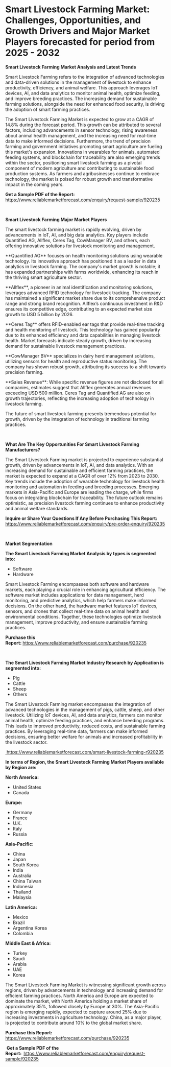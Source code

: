 <p><h1>Smart Livestock Farming Market: Challenges, Opportunities, and Growth Drivers and Major Market Players forecasted for period from 2025 - 2032</h1></p><p><strong>Smart Livestock Farming Market Analysis and Latest Trends</strong></p>
<p><p>Smart Livestock Farming refers to the integration of advanced technologies and data-driven solutions in the management of livestock to enhance productivity, efficiency, and animal welfare. This approach leverages IoT devices, AI, and data analytics to monitor animal health, optimize feeding, and improve breeding practices. The increasing demand for sustainable farming solutions, alongside the need for enhanced food security, is driving the adoption of smart farming practices.</p><p>The Smart Livestock Farming Market is expected to grow at a CAGR of 14.8% during the forecast period. This growth can be attributed to several factors, including advancements in sensor technology, rising awareness about animal health management, and the increasing need for real-time data to make informed decisions. Furthermore, the trend of precision farming and government initiatives promoting smart agriculture are fueling this market's expansion. Innovations in wearables for animals, automated feeding systems, and blockchain for traceability are also emerging trends within the sector, positioning smart livestock farming as a pivotal component of modern agriculture and contributing to sustainable food production systems. As farmers and agribusinesses continue to embrace technology, the market is poised for robust growth and transformative impact in the coming years.</p></p>
<p><strong>Get a Sample PDF of the Report:&nbsp;</strong> <a href="https://www.reliablemarketforecast.com/enquiry/request-sample/920235?utm_campaign=2130&utm_medium=2&utm_source=Github&utm_content=ia&utm_term=17042025&utm_id=smart-livestock-farming">https://www.reliablemarketforecast.com/enquiry/request-sample/920235</a></p>
<p>&nbsp;</p>
<p><strong>Smart Livestock Farming Major Market Players</strong></p>
<p><p>The smart livestock farming market is rapidly evolving, driven by advancements in IoT, AI, and big data analytics. Key players include Quantified AG, Allflex, Ceres Tag, CowManager BV, and others, each offering innovative solutions for livestock monitoring and management.</p><p>**Quantified AG** focuses on health monitoring solutions using wearable technology. Its innovative approach has positioned it as a leader in data analytics in livestock farming. The company's market growth is notable; it has expanded partnerships with farms worldwide, enhancing its reach in the thriving smart agriculture sector.</p><p>**Allflex**, a pioneer in animal identification and monitoring solutions, leverages advanced RFID technology for livestock tracking. The company has maintained a significant market share due to its comprehensive product range and strong brand recognition. Allflex’s continuous investment in R&D ensures its competitive edge, contributing to an expected market size growth to USD 5 billion by 2026.</p><p>**Ceres Tag** offers RFID-enabled ear tags that provide real-time tracking and health monitoring of livestock. This technology has gained popularity due to its enhanced efficiency and data capabilities in managing livestock health. Market forecasts indicate steady growth, driven by increasing demand for sustainable livestock management practices.</p><p>**CowManager BV** specializes in dairy herd management solutions, utilizing sensors for health and reproductive status monitoring. The company has shown robust growth, attributing its success to a shift towards precision farming.</p><p>**Sales Revenue**: While specific revenue figures are not disclosed for all companies, estimates suggest that Allflex generates annual revenues exceeding USD 500 million. Ceres Tag and Quantified AG are also on growth trajectories, reflecting the increasing adoption of technology in livestock farming.</p><p>The future of smart livestock farming presents tremendous potential for growth, driven by the integration of technology in traditional farming practices.</p></p>
<p>&nbsp;</p>
<p><strong>What Are The Key Opportunities For Smart Livestock Farming Manufacturers?</strong></p>
<p><p>The Smart Livestock Farming market is projected to experience substantial growth, driven by advancements in IoT, AI, and data analytics. With an increasing demand for sustainable and efficient farming practices, the market is expected to expand at a CAGR of over 12% from 2023 to 2030. Key trends include the adoption of wearable technology for livestock health monitoring and automation in feeding and breeding processes. Emerging markets in Asia-Pacific and Europe are leading the charge, while firms focus on integrating blockchain for traceability. The future outlook remains optimistic, as precision livestock farming continues to enhance productivity and animal welfare standards.</p></p>
<p><strong>Inquire or Share Your Questions If Any Before Purchasing This Report:</strong> <a href="https://www.reliablemarketforecast.com/enquiry/pre-order-enquiry/920235?utm_campaign=2130&utm_medium=2&utm_source=Github&utm_content=ia&utm_term=17042025&utm_id=smart-livestock-farming">https://www.reliablemarketforecast.com/enquiry/pre-order-enquiry/920235</a></p>
<p>&nbsp;</p>
<p><strong>Market Segmentation</strong></p>
<p><strong>The Smart Livestock Farming Market Analysis by types is segmented into:</strong></p>
<p><ul><li>Software</li><li>Hardware</li></ul></p>
<p><p>Smart Livestock Farming encompasses both software and hardware markets, each playing a crucial role in enhancing agricultural efficiency. The software market includes applications for data management, herd monitoring, and predictive analytics, which help farmers make informed decisions. On the other hand, the hardware market features IoT devices, sensors, and drones that collect real-time data on animal health and environmental conditions. Together, these technologies optimize livestock management, improve productivity, and ensure sustainable farming practices.</p></p>
<p><strong>Purchase this Report:&nbsp;</strong><a href="https://www.reliablemarketforecast.com/purchase/920235?utm_campaign=2130&utm_medium=2&utm_source=Github&utm_content=ia&utm_term=17042025&utm_id=smart-livestock-farming">https://www.reliablemarketforecast.com/purchase/920235</a></p>
<p>&nbsp;</p>
<p><strong>The Smart Livestock Farming Market Industry Research by Application is segmented into:</strong></p>
<p><ul><li>Pig</li><li>Cattle</li><li>Sheep</li><li>Others</li></ul></p>
<p><p>The Smart Livestock Farming market encompasses the integration of advanced technologies in the management of pigs, cattle, sheep, and other livestock. Utilizing IoT devices, AI, and data analytics, farmers can monitor animal health, optimize feeding practices, and enhance breeding programs. This leads to improved productivity, reduced costs, and sustainable farming practices. By leveraging real-time data, farmers can make informed decisions, ensuring better welfare for animals and increased profitability in the livestock sector.</p></p>
<p><a href="https://www.reliablemarketforecast.com/smart-livestock-farming-r920235?utm_campaign=2130&utm_medium=2&utm_source=Github&utm_content=ia&utm_term=17042025&utm_id=smart-livestock-farming">&nbsp;https://www.reliablemarketforecast.com/smart-livestock-farming-r920235</a></p>
<p><strong>In terms of Region, the Smart Livestock Farming Market Players available by Region are:</strong></p>
<p>
    <p> <strong> North America: </strong>
        <ul>
            <li>United States</li>
            <li>Canada</li>
        </ul>
        </p> 
    <p> <strong> Europe: </strong>
        <ul>
            <li>Germany</li>
            <li>France</li>
            <li>U.K.</li>
            <li>Italy</li>
            <li>Russia</li>
        </ul>
        </p> 
    <p> <strong> Asia-Pacific: </strong>
        <ul>
            <li>China</li>
            <li>Japan</li>
            <li>South Korea</li>
            <li>India</li>
            <li>Australia</li>
            <li>China Taiwan</li>
            <li>Indonesia</li>
            <li>Thailand</li>
            <li>Malaysia</li>
        </ul>
        </p> 
    <p> <strong> Latin America: </strong>
        <ul>
            <li>Mexico</li>
            <li>Brazil</li>
            <li>Argentina Korea</li>
            <li>Colombia</li>
        </ul>
        </p> 
    <p> <strong> Middle East & Africa: </strong>
        <ul>
            <li>Turkey</li>
            <li>Saudi</li>
            <li>Arabia</li>
            <li>UAE</li>
            <li>Korea</li>
        </ul>
    </p>
    </p>
<p><p>The Smart Livestock Farming Market is witnessing significant growth across regions, driven by advancements in technology and increasing demand for efficient farming practices. North America and Europe are expected to dominate the market, with North America holding a market share of approximately 35%, followed closely by Europe at 30%. The Asia-Pacific region is emerging rapidly, expected to capture around 25% due to increasing investments in agriculture technology. China, as a major player, is projected to contribute around 10% to the global market share.</p></p>
<p><strong>Purchase this Report: </strong><a href="https://www.reliablemarketforecast.com/purchase/920235?utm_campaign=2130&utm_medium=2&utm_source=Github&utm_content=ia&utm_term=17042025&utm_id=smart-livestock-farming">https://www.reliablemarketforecast.com/purchase/920235</a></p>
<p>&nbsp;<strong>Get a Sample PDF of the Report:&nbsp;&nbsp;</strong><a href="https://www.reliablemarketforecast.com/enquiry/request-sample/920235?utm_campaign=2130&utm_medium=2&utm_source=Github&utm_content=ia&utm_term=17042025&utm_id=smart-livestock-farming">https://www.reliablemarketforecast.com/enquiry/request-sample/920235</a></p>
<p><strong></strong></p>
<p><p></p><p></p><p></p></p>